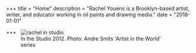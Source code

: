 +++
title = "Home"
description = "Rachel Youens is a Brooklyn-based artist, writer, and educator working in oil paints and drawing media."
date = "2018-01-01"

+++

<figure style="margin-top:-30px"> <img src="/images/studio.jpg" alt="rachel in studio"> <figcaption>In the Studio 2012. Photo: Andre Smits 'Artist in the World' series</figcaption>